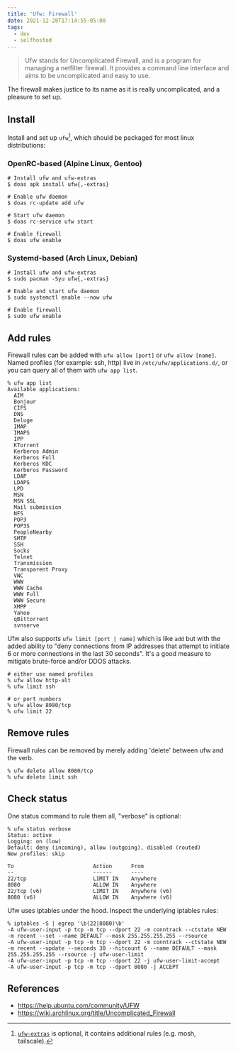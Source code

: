 ```yaml
---
title: 'Ufw: Firewall'
date: 2021-12-28T17:14:55-05:00
tags:
  - dev
  - selfhosted
---
```


> Ufw stands for Uncomplicated Firewall, and is a program for managing a netfilter firewall. It provides a command line interface and aims to be uncomplicated and easy to use.


The firewall makes justice to its name as it is really uncomplicated, and a pleasure to set up.

## Install

Install and set up `ufw`[^1], which should be packaged for most linux
distributions:

### OpenRC-based (Alpine Linux, Gentoo)

```shell
# Install ufw and ufw-extras
$ doas apk install ufw{,-extras}

# Enable ufw daemon
$ doas rc-update add ufw

# Start ufw daemon
$ doas rc-service ufw start

# Enable firewall
$ doas ufw enable
```

### Systemd-based (Arch Linux, Debian)

```shell
# Install ufw and ufw-extras
$ sudo pacman -Syu ufw{,-extras}

# Enable and start ufw daemon
$ sudo systemctl enable --now ufw

# Enable firewall
$ sudo ufw enable
```

## Add rules

Firewall rules can be added with `ufw allow [port]` or `ufw allow [name]`.
Named profiles (for example: ssh, http) live in `/etc/ufw/applications.d/`, or you can query all of them with `ufw app list`.

```shell
% ufw app list
Available applications:
  AIM
  Bonjour
  CIFS
  DNS
  Deluge
  IMAP
  IMAPS
  IPP
  KTorrent
  Kerberos Admin
  Kerberos Full
  Kerberos KDC
  Kerberos Password
  LDAP
  LDAPS
  LPD
  MSN
  MSN SSL
  Mail submission
  NFS
  POP3
  POP3S
  PeopleNearby
  SMTP
  SSH
  Socks
  Telnet
  Transmission
  Transparent Proxy
  VNC
  WWW
  WWW Cache
  WWW Full
  WWW Secure
  XMPP
  Yahoo
  qBittorrent
  svnserve
```

Ufw also supports `ufw limit [port | name]` which is like `add` but with the
added ability to "deny connections from IP addresses that attempt to initiate
6 or more connections in the last 30 seconds". It's a good measure to mitigate brute-force and/or DDOS attacks.

```shell
# either use named profiles
% ufw allow http-alt
% ufw limit ssh

# or port numbers
% ufw allow 8080/tcp
% ufw limit 22
```

## Remove rules

Firewall rules can be removed by merely adding 'delete' between ufw and the verb.

```shell
% ufw delete allow 8080/tcp
% ufw delete limit ssh
```

## Check status

One status command to rule them all, "verbose" is optional:

```shell
% ufw status verbose
Status: active
Logging: on (low)
Default: deny (incoming), allow (outgoing), disabled (routed)
New profiles: skip

To                         Action      From
--                         ------      ----
22/tcp                     LIMIT IN    Anywhere
8080                       ALLOW IN    Anywhere
22/tcp (v6)                LIMIT IN    Anywhere (v6)
8080 (v6)                  ALLOW IN    Anywhere (v6)
```

Ufw uses iptables under the hood. Inspect the underlying iptables rules:

```shell
% iptables -S | egrep '\b(22|8080)\b'
-A ufw-user-input -p tcp -m tcp --dport 22 -m conntrack --ctstate NEW -m recent --set --name DEFAULT --mask 255.255.255.255 --rsource
-A ufw-user-input -p tcp -m tcp --dport 22 -m conntrack --ctstate NEW -m recent --update --seconds 30 --hitcount 6 --name DEFAULT --mask 255.255.255.255 --rsource -j ufw-user-limit
-A ufw-user-input -p tcp -m tcp --dport 22 -j ufw-user-limit-accept
-A ufw-user-input -p tcp -m tcp --dport 8080 -j ACCEPT
```

## References

- https://help.ubuntu.com/community/UFW
- https://wiki.archlinux.org/title/Uncomplicated_Firewall


[^1]: [`ufw-extras`](https://github.com/xyproto/ufw-extras) is optional, it contains additional rules (e.g. mosh, tailscale).

